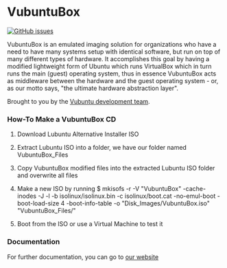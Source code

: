 VubuntuBox
============

[![GitHub issues](https://img.shields.io/github/issues/JacobJWalker/VubuntuBox.svg)](https://github.com/JacobJWalker/VubuntuBox/issues)

VubuntuBox is an emulated imaging solution for organizations who have a need to have many systems setup with identical software, but run on top of many different types of hardware. It accomplishes this goal by having a modified lightweight form of Ubuntu which runs VirtualBox which in turn runs the main (guest) operating system, thus in essence VubuntuBox acts as middleware between the hardware and the guest operating system - or, as our motto says, "the ultimate hardware abstraction layer".

Brought to you by the [Vubuntu development team](http://vubuntubox.org/wiki/index.php?title=VubuntuBox_Development_Team).

### How-To Make a VubuntuBox CD ###

1. Download Lubuntu Alternative Installer ISO

2. Extract Lubuntu ISO into a folder, we have our folder named VubuntuBox_Files

3. Copy VubuntuBox modified files into the extracted Lubuntu ISO folder and overwrite all files

4. Make a new ISO by running 
  $ mkisofs -r -V "VubuntuBox" -cache-inodes -J -l -b isolinux/isolinux.bin -c isolinux/boot.cat -no-emul-boot -boot-load-size 4 -boot-info-table -o "Disk_Images/VubuntuBox.iso" "VubuntuBox_Files/"

5. Boot from the ISO or use a Virtual Machine to test it

### Documentation ###
For further documentation, you can go to [our website](http://www.vubuntuBox.org)
